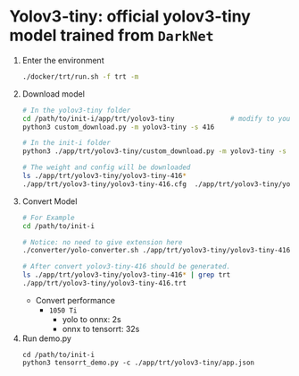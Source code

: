 # Yolov3-tiny: official yolov3-tiny model trained from `DarkNet`

1. Enter the environment
    ```bash
    ./docker/trt/run.sh -f trt -m
    ```
2. Download model
    ```bash
    # In the yolov3-tiny folder
    cd /path/to/init-i/app/trt/yolov3-tiny              # modify to your path
    python3 custom_download.py -m yolov3-tiny -s 416 

    # In the init-i folder
    python3 ./app/trt/yolov3-tiny/custom_download.py -m yolov3-tiny -s 416 -f ./app/trt/yolov3-tiny

    # The weight and config will be downloaded
    ls ./app/trt/yolov3-tiny/yolov3-tiny-416*
    ./app/trt/yolov3-tiny/yolov3-tiny-416.cfg  ./app/trt/yolov3-tiny/yolov3-tiny-416.weights
    ```
3. Convert Model
    ```bash
    # For Example
    cd /path/to/init-i

    # Notice: no need to give extension here
    ./converter/yolo-converter.sh ./app/trt/yolov3-tiny/yolov3-tiny-416

    # After convert yolov3-tiny-416 should be generated.
    ls ./app/trt/yolov3-tiny/yolov3-tiny-416* | grep trt
    ./app/trt/yolov3-tiny/yolov3-tiny-416.trt
    ```
    * Convert performance
      * `1050 Ti`
        * yolo to onnx: 2s
        * onnx to tensorrt: 32s
4. Run demo.py
    ```
    cd /path/to/init-i
    python3 tensorrt_demo.py -c ./app/trt/yolov3-tiny/app.json
    ```